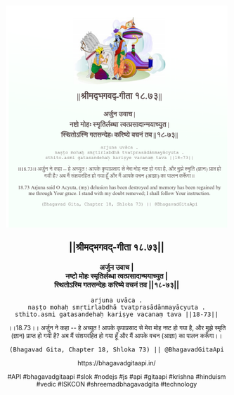 <img src="../../asset/BG_18_73.png"/>
<center><h2>||श्रीमद्‍भगवद्‍-गीता १८.७३||</h2>
<h3>अर्जुन उवाच |<br/>नष्टो मोहः स्मृतिर्लब्धा त्वत्प्रसादान्मयाच्युत |<br/>स्थितोऽस्मि गतसन्देहः करिष्ये वचनं तव ||१८-७३||</h3>
<pre>arjuna uvāca .<br/>naṣṭo mohaḥ smṛtirlabdhā tvatprasādānmayācyuta .<br/>sthito.asmi gatasandehaḥ kariṣye vacanaṃ tava ||18-73||</pre>
<p>।।18.73।। अर्जुन ने कहा -- हे अच्युत ! आपके कृपाप्रसाद से मेरा मोह नष्ट हो गया है, और मुझे स्मृति (ज्ञान) प्राप्त हो गयी है? अब मैं संशयरहित हो गया हूँ और मैं आपके वचन (आज्ञा) का पालन करूँगा।।</p>
<pre>(Bhagavad Gita, Chapter 18, Shloka 73) || @BhagavadGitaApi</pre><p>https://bhagavadgitaapi.in/</p><p>#API #bhagavadgitaapi #slok #nodejs #js #api #gitaapi #krishna #hinduism #vedic #ISKCON #shreemadbhagavadgita #technology</p></center>